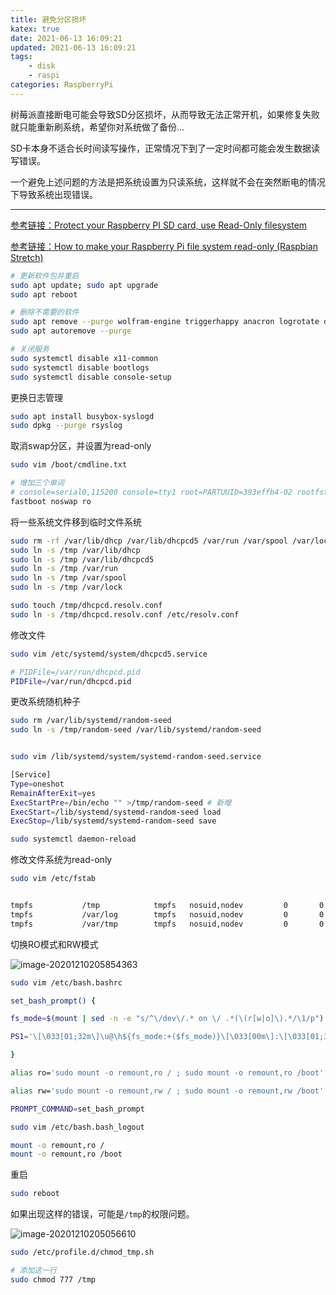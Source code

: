 ```yaml
---
title: 避免分区损坏
katex: true
date: 2021-06-13 16:09:21
updated: 2021-06-13 16:09:21
tags:
	- disk
	- raspi
categories: RaspberryPi
---
```


树莓派直接断电可能会导致SD分区损坏，从而导致无法正常开机，如果修复失败就只能重新刷系统，希望你对系统做了备份...

SD卡本身不适合长时间读写操作，正常情况下到了一定时间都可能会发生数据读写错误。

一个避免上述问题的方法是把系统设置为只读系统，这样就不会在突然断电的情况下导致系统出现错误。

<!-- more -->

---



[ 参考链接：Protect your Raspberry PI SD card, use Read-Only filesystem](https://hallard.me/raspberry-pi-read-only/)

[参考链接：How to make your Raspberry Pi file system read-only (Raspbian Stretch)](https://medium.com/@andreas.schallwig/how-to-make-your-raspberry-pi-file-system-read-only-raspbian-stretch-80c0f7be7353)

```bash
# 更新软件包并重启
sudo apt update; sudo apt upgrade
sudo apt reboot

# 删除不需要的软件
sudo apt remove --purge wolfram-engine triggerhappy anacron logrotate dphys-swapfile xserver-common lightdm
sudo apt autoremove --purge

# 关闭服务
sudo systemctl disable x11-common
sudo systemctl disable bootlogs
sudo systemctl disable console-setup
```



更换日志管理

```bash
sudo apt install busybox-syslogd
sudo dpkg --purge rsyslog
```



取消swap分区，并设置为read-only

```bash
sudo vim /boot/cmdline.txt

# 增加三个单词
# console=serial0,115200 console=tty1 root=PARTUUID=393effb4-02 rootfstype=ext4 elevator=deadline fsck.repair=yes rootwait fastboot noswap ro
fastboot noswap ro
```



将一些系统文件移到临时文件系统

```bash
sudo rm -rf /var/lib/dhcp /var/lib/dhcpcd5 /var/run /var/spool /var/lock /etc/resolv.conf
sudo ln -s /tmp /var/lib/dhcp
sudo ln -s /tmp /var/lib/dhcpcd5
sudo ln -s /tmp /var/run
sudo ln -s /tmp /var/spool
sudo ln -s /tmp /var/lock

sudo touch /tmp/dhcpcd.resolv.conf
sudo ln -s /tmp/dhcpcd.resolv.conf /etc/resolv.conf
```



修改文件

```bash
sudo vim /etc/systemd/system/dhcpcd5.service

# PIDFile=/var/run/dhcpcd.pid
PIDFile=/var/run/dhcpcd.pid
```



更改系统随机种子

```bash
sudo rm /var/lib/systemd/random-seed
sudo ln -s /tmp/random-seed /var/lib/systemd/random-seed


sudo vim /lib/systemd/system/systemd-random-seed.service

[Service]
Type=oneshot
RemainAfterExit=yes
ExecStartPre=/bin/echo "" >/tmp/random-seed # 新增
ExecStart=/lib/systemd/systemd-random-seed load
ExecStop=/lib/systemd/systemd-random-seed save

sudo systemctl daemon-reload
```



修改文件系统为read-only

```bash
sudo vim /etc/fstab


tmpfs           /tmp            tmpfs   nosuid,nodev         0       0
tmpfs           /var/log        tmpfs   nosuid,nodev         0       0
tmpfs           /var/tmp        tmpfs   nosuid,nodev         0       0
```



切换RO模式和RW模式

![image-20201210205854363](/img/pi/image-20201210205854363.png)

```bash
sudo vim /etc/bash.bashrc

set_bash_prompt() {

fs_mode=$(mount | sed -n -e "s/^\/dev\/.* on \/ .*(\(r[w|o]\).*/\1/p")

PS1='\[\033[01;32m\]\u@\h${fs_mode:+($fs_mode)}\[\033[00m\]:\[\033[01;34m\]\w\[\033[00m\]\$ '

}

alias ro='sudo mount -o remount,ro / ; sudo mount -o remount,ro /boot'

alias rw='sudo mount -o remount,rw / ; sudo mount -o remount,rw /boot'

PROMPT_COMMAND=set_bash_prompt
```



```bash
sudo vim /etc/bash.bash_logout

mount -o remount,ro /
mount -o remount,ro /boot
```



重启

```bash
sudo reboot
```



如果出现这样的错误，可能是`/tmp`的权限问题。

![image-20201210205056610](/img/pi/image-20201210205056610.png)

```bash
sudo /etc/profile.d/chmod_tmp.sh

# 添加这一行
sudo chmod 777 /tmp
```





<!-- Q.E.D. -->